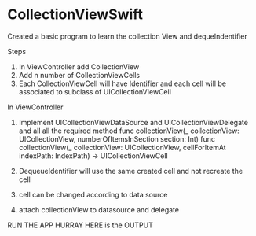 # CollectionViewSwift
Created a basic program to learn the collection View and dequeIndentifier

Steps

  1. In ViewController add CollectionView
  2. Add n number of CollectionViewCells
  3. Each CollectionViewCell will have Identifier and each cell will be associated to subclass of UICollectionVIewCell
 
 In ViewController
  1. Implement UICollectionViewDataSource and UICollectionViewDelegate and all all the required method
     func collectionView(_ collectionView: UICollectionView, numberOfItemsInSection section: Int)
     func collectionView(_ collectionView: UICollectionView, cellForItemAt indexPath: IndexPath) -> UICollectionViewCell
     
  2. DequeueIdentifier will use the same created cell and not recreate the cell
  3. cell can be changed according to data source
  3. attach collectionView to datasource and delegate
  
 RUN THE APP HURRAY HERE is the OUTPUT
 
